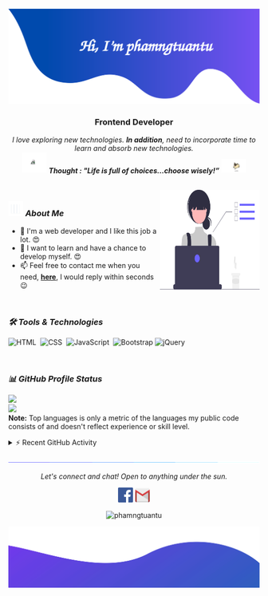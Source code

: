 ![alt text](./images/readme/header.svg)

<h3 align="center">Frontend Developer</h3>

<p align="center">
  <em>
    I love exploring new technologies. <b>In addition</b>, need to incorporate time to learn and absorb new technologies.
  </em> 
  <br>
  <img src="./images/readme/dog_2.gif" width="50" /> <b><i align="center">Thought : "Life is full of choices…choose wisely!”</i></b> <img src="./images/readme/dog_1.gif" width="50" />
</p>

<br>

<img align="right" width=200px height=200px alt="side_sticker" src="./images/readme/profile_dev.svg" />

### <img src="./images/readme/stats.gif" width="30px"> ***About Me***

* 🌱 I'm a web developer and I like this job a lot. 😍
* 🌱 I want to learn and have a chance to develop myself. 😍
* 📫 Feel free to contact me when you need, [**here**](https://www.facebook.com/phamngtuantu/), I would reply within seconds 😉

<br>

### ***🛠 Tools & Technologies***

![HTML](https://img.shields.io/badge/-HTML-05122A?style=flat&logo=HTML5)&nbsp;
![CSS](https://img.shields.io/badge/-CSS-05122A?style=flat&logo=CSS3&logoColor=1572B6)&nbsp;
![JavaScript](https://img.shields.io/badge/-JavaScript-05122A?style=flat&logo=javascript)&nbsp;
![Bootstrap](https://img.shields.io/badge/-Bootstrap-05122A?style=flat&logo=bootstrap&logoColor=563D7C)
![jQuery](https://img.shields.io/badge/-jQuery-05122A?style=flat&logo=jquery)&nbsp;

<br>

### ***📊 GitHub Profile Status***

<p align="left">
  <img src="https://github-readme-stats.vercel.app/api?username=phamngtuantu&theme=dracula&show_icons=true&count_private=true">
  <br>
  <img src="https://github-readme-stats.vercel.app/api/top-langs/?username=phamngtuantu&theme=dracula&layout=&langs_count=5">
<br>
<b>Note:</b> Top languages is only a metric of the languages my public code consists of and doesn't reflect experience or skill level.
</p>

<details>
  <summary>⚡ Recent GitHub Activity</summary>
  <br>
   <img alt="Yashita's Activity Graph" src="https://activity-graph.herokuapp.com/graph?username=phamngtuantu&custom_title=phamngtuantu's%20Contribution%20Graph&bg_color=1F222E&color=F8D866&line=F85D7F&point=FFFFFF&hide_border=true" />
  <br/>
</details>

![divider](./images/readme/divider.gif)

<p align="center">
  <i>Let's connect and chat! Open to anything under the sun.</i>

  <p align="center">
    	<code><a href="https://www.facebook.com/phamngtuantu/"><img width="30px" src="./images/readme/facebook.png" title="Facebook"/></a></code>
	<code><a href="mailto:phamngtuantu@gmail.com"><img width="30px" src="./images/readme/gmail.png" title="Gmail"/></a></code>
  </p>

  <p align="center">
      <img src="https://komarev.com/ghpvc/?username=phamngtuantu&label=Profile+Views" alt="phamngtuantu" />
  </p>
</p>

![alt text](./images/readme/footer.svg)
